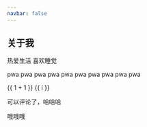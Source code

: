 ```yaml
---
navbar: false
---
```


## 关于我

热爱生活
喜欢睡觉


pwa pwa
pwa pwa
pwa pwa
pwa pwa
pwa pwa

{{ 1 + 1 }}
<span v-for="i in 3">{{ i }} </span>

可以评论了，哈哈哈

哦哦哦
<Valine></Valine>
